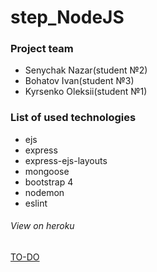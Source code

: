 # step_NodeJS

### Project team

* Senychak Nazar(student №2)
* Bohatov Ivan(student №3)
* Kyrsenko Oleksii(student №1)

### List of used technologies

* ejs
* express
* express-ejs-layouts
* mongoose
* bootstrap 4
* nodemon
* eslint

###### View on heroku
[TO-DO](https://notes-todos.herokuapp.com/)
